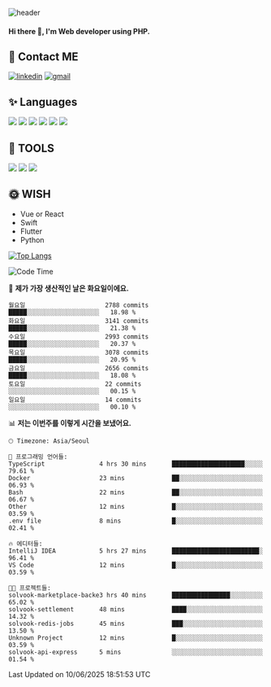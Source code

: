 ![header](https://capsule-render.vercel.app/api?type=waving&color=auto&height=300&section=header&text=Elin&fontSize=90&animation=twinkling)

#### Hi there 👋, I'm <b>Web developer</b> using PHP. ####

<!--
- 🔭 I’m currently working on Uniwill
- 🌱 I’m currently learning Vue or React or Python.
-->

<!---#### I am PHP developer --->

## 💌 Contact ME ###
[<img src='https://img.shields.io/badge/-EunjiKo-%230A66C2?style=flat-square&logo=LinkedIn&logoColor=white' alt='linkedin'>](https://www.linkedin.com/in/https://www.linkedin.com/in/eunji-ko-00a907164//)  [<img src='https://img.shields.io/badge/-einee214%40gmail.com-%23EA4335?style=flat-square&logo=Gmail&logoColor=white' alt='gmail'>](einee214@gmail.com)  


## ✨ Languages
<img src='https://img.shields.io/badge/-PHP-%23777BB4?style=for-the-badge&logo=PHP&logoColor=white'> <img src='https://img.shields.io/badge/-Laravel-%23FF2D20?style=for-the-badge&logo=Laravel&logoColor=white'> <img src='https://img.shields.io/badge/Jquery-%230769AD?style=for-the-badge&logo=Jquery&logoColor=white'> <img src='https://img.shields.io/badge/CSS3-%231572B6?style=for-the-badge&logo=CSS3&logoColor=white'> <img src='https://img.shields.io/badge/Bootstrap-%237952B3?style=for-the-badge&logo=Bootstrap&logoColor=white' > <img src='https://img.shields.io/badge/MySQL-%234479A1?style=for-the-badge&logo=MySQL&logoColor=white' >

## 🌷 TOOLS
<img src='https://img.shields.io/badge/PHPSTORM-%23000000?style=for-the-badge&logo=PhpStorm&logoColor=white' > <img src='https://img.shields.io/badge/GitLab-%23FCA121?style=for-the-badge&logo=GitLab&logoColor=white' > <img src='https://img.shields.io/badge/GitHub-%23181717?style=for-the-badge&logo=GitHub&logoColor=white'>


## 🌞 WISH
- Vue or React
- Swift
- Flutter
- Python


[![Top Langs](https://github-readme-stats.vercel.app/api/top-langs/?username=ein214&layout=compact)](https://github.com/anuraghazra/github-readme-stats)

<!--START_SECTION:waka-->
![Code Time](http://img.shields.io/badge/Code%20Time-4%2C220%20hrs%204%20mins-blue)

📅 **제가 가장 생산적인 날은 화요일이에요.** 

```text
월요일                      2788 commits        █████░░░░░░░░░░░░░░░░░░░░   18.98 % 
화요일                      3141 commits        █████░░░░░░░░░░░░░░░░░░░░   21.38 % 
수요일                      2993 commits        █████░░░░░░░░░░░░░░░░░░░░   20.37 % 
목요일                      3078 commits        █████░░░░░░░░░░░░░░░░░░░░   20.95 % 
금요일                      2656 commits        █████░░░░░░░░░░░░░░░░░░░░   18.08 % 
토요일                      22 commits          ░░░░░░░░░░░░░░░░░░░░░░░░░   00.15 % 
일요일                      14 commits          ░░░░░░░░░░░░░░░░░░░░░░░░░   00.10 % 
```


📊 **저는 이번주를 이렇게 시간을 보냈어요.** 

```text
🕑︎ Timezone: Asia/Seoul

💬 프로그래밍 언어들: 
TypeScript               4 hrs 30 mins       ████████████████████░░░░░   79.61 % 
Docker                   23 mins             ██░░░░░░░░░░░░░░░░░░░░░░░   06.93 % 
Bash                     22 mins             ██░░░░░░░░░░░░░░░░░░░░░░░   06.67 % 
Other                    12 mins             █░░░░░░░░░░░░░░░░░░░░░░░░   03.59 % 
.env file                8 mins              █░░░░░░░░░░░░░░░░░░░░░░░░   02.41 % 

🔥 에디터들: 
IntelliJ IDEA            5 hrs 27 mins       ████████████████████████░   96.41 % 
VS Code                  12 mins             █░░░░░░░░░░░░░░░░░░░░░░░░   03.59 % 

🐱‍💻 프로젝트들: 
solvook-marketplace-backe3 hrs 40 mins       ████████████████░░░░░░░░░   65.02 % 
solvook-settlement       48 mins             ████░░░░░░░░░░░░░░░░░░░░░   14.32 % 
solvook-redis-jobs       45 mins             ███░░░░░░░░░░░░░░░░░░░░░░   13.50 % 
Unknown Project          12 mins             █░░░░░░░░░░░░░░░░░░░░░░░░   03.59 % 
solvook-api-express      5 mins              ░░░░░░░░░░░░░░░░░░░░░░░░░   01.54 % 
```


 Last Updated on 10/06/2025 18:51:53 UTC
<!--END_SECTION:waka-->

<!---![GitHub stats](https://github-readme-stats.vercel.app/api?username=ein214&show_icons=true&theme=dracula)  --->




